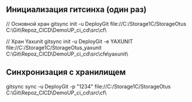 ## Инициализация гитсинха (один раз)

// Основной хран
gitsync init -u DeployGit file://C:/Storage1C/StorageOtus C:\Git\Repoz_CICD\DemoUP_ci_cd\src\cf\

// Хран Yaxunit
gitsync init -u DeployGit -e YAXUNIT file://C:/Storage1C/StorageOtus_yaxunit C:\Git\Repoz_CICD\DemoUP_ci_cd\src\cfe\yaxunit\

## Синхронизация с хранилищем

gitsync sync -u DeployGit -p "1234" file://C:/Storage1C/StorageOtus C:\Git\Repoz_CICD\DemoUP_ci_cd\src\cf\
